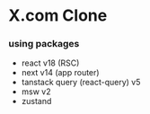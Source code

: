 # X.com Clone

### using packages

- react v18 (RSC)
- next v14 (app router)
- tanstack query (react-query) v5
- msw v2
- zustand
